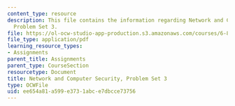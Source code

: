 ```yaml
---
content_type: resource
description: This file contains the information regarding Network and Computer Security,
  Problem Set 3.
file: https://ol-ocw-studio-app-production.s3.amazonaws.com/courses/6-857-network-and-computer-security-spring-2014/ee654a81a599e3731abce7dbcce73756_MIT6_857S14_ps3.pdf
file_type: application/pdf
learning_resource_types:
- Assignments
parent_title: Assignments
parent_type: CourseSection
resourcetype: Document
title: Network and Computer Security, Problem Set 3
type: OCWFile
uid: ee654a81-a599-e373-1abc-e7dbcce73756
---
```

